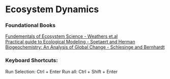 # Ecosystem Dynamics   
### **Foundational Books**  
[Fundementals of Ecosystem Science - Weathers et.al](https://www-sciencedirect-com.ezproxy.lib.vt.edu/book/9780128127629/fundamentals-of-ecosystem-science#book-description)  
[Practical guide to Ecological Modeling - Soetaert and Herman](https://link-springer-com.ezproxy.lib.vt.edu/book/10.1007/978-1-4020-8624-3)  
[Biogeochemistry: An Analysis of Global Change - Schlesinge and Bernhardt](https://www-sciencedirect-com.ezproxy.lib.vt.edu/book/9780123858740/biogeochemistry)

### Keyboard Shortcuts:
Run Selection: Ctrl + Enter
Run all: Ctrl + Shift + Enter